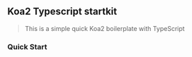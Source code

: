 ## Koa2 Typescript startkit

> This is a simple quick Koa2 boilerplate with TypeScript

### Quick Start


   
        
